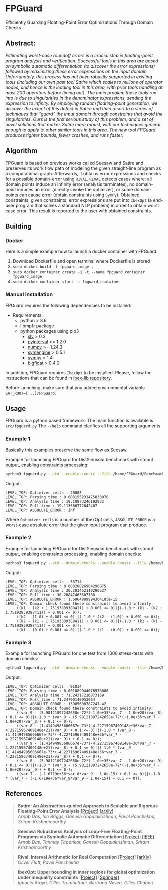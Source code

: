 # FPGuard
Efficiently Guarding Floating-Point Error Optimizations Through Domain Checks

## Abstract:

*Estimating worst-case roundoff errors is a crucial step in floating-point program analysis and verification. Successful tools in this area are based on symbolic automatic differentiation (to discover the error expressions) followed by maximizing these error expressions on the input domain. Unfortunately, this process has not been robustly supported in existing tools (including our own past tool Satire which scales to millions of operator nodes, and hence is the leading tool in this area, with prior tools handling at most 200 operators before timing out). The main problem these tools run into is due to singularities in the denominator expressions, sending the expression to infinity. By employing random floating-point generation, we discover the extent of this defect in Satire and then resort to a series of techniques that “guard” the input domain through constraints that avoid the singularities. Ours is the first serious study of this problem, and a set of novel solutions that makes Satire more robust, with our techniques general enough to apply to other similar tools in this area. The new tool FPGuard produces tighter bounds, fewer crashes, and runs faster.*

## Algorithm 

FPGuard is based on previous works called Seesaw and Satire and preserves its work flow path of modeling the given straight-line program as a computational
graph. Afterwards, it obtains error expressions and checks for a possible domain-error using `RIVAL`. `RIVAL` detects cases where: all domain points induce an infinity error (analysis terminates), no domain-point induces an error (directly invoke the optimizer), or some domain-points can cause error (obtain constraints using `SymPy`). Obtained constraints, given constraints, error expressions are put into `IbexOpt` (a end-user program that solves a standard NLP problem) in order to obtain worst case error. This result is reported to the user with obtained constraints.

## Building

### Docker

Here is a simple example how to launch a docker container with FPGuard.

1) Download Dockerfile and open terminal where Dockerfile is stored
1) `sudo docker build -t fpguard_image .`
2) `sudo docker container create -i -t --name fpguard_container fpguard_image`
3) `sudo docker container start -i fpguard_container`

### Manual installation

FPGuard requires the following dependencies to be installed:

* Requirements:
	* python > 3.6
	* libmpfr package
	* python packages using pip3
		* [sly](https://github.com/dabeaz/sly) > 0.3
		* [pyinterval](https://pypi.org/project/pyinterval/) >= 1.2.0
		* [numpy](https://numpy.org/) >= 1.24.3
		* [symengine](https://github.com/symengine/symengine) > 0.5.1
		* [sympy](https://www.sympy.org/en/index.html) > 1.4
		* [bigfloat](https://pypi.org/project/bigfloat) > 0.4.0

In addition, FPGuard requires `IbexOpt` to be installed. Please, follow the instructions that can be found in [ibex-lib repository](https://github.com/ibex-team/ibex-lib).

Before launching, make sure that you added environmental variable `SAT_ROOT=[...]/FPGuard`.

## Usage

FPGuard is a python based framework. The main function is available is `src/fpguard.py` The `--help` command clarifies all the supporting arguments.

### Example 1

Basically this examples preserve the same flow as Seesaw.

Example for launching FPGuard for DistSinusoid benchmark with stdout output, enabling constraints processing:
```sh
python3 fpguard.py --std --enable-constr --file /home/FPGuard/Benchmarks/DistSinusoid/SAT/distsinusoid.txt
```
Output:
```
LEVEL_TOP: Optimizer cells : 40888
LEVEL_TOP: Parsing time : 0.003155231475830078
LEVEL_TOP: Analysis time : 19.10873246192932
LEVEL_TOP: Full_time : 19.113666772842407
LEVEL_TOP: ABSOLUTE_ERROR : inf
```
Where `Optimizer cells` is a number of IbexOpt cells, `ABSOLUTE_ERROR` is a worst-case absolute error that the given input program can produce.

### Example 2
Example for launching FPGuard for DistSinusoid benchmark with stdout output, enabling constraints processing, enabling domain checks:
```sh
python3 fpguard.py --std --domain-checks --enable-constr --file /home/FPGuard/Benchmarks/DistSinusoid/SAT/distsinusoid.txt
```
Output:
```
LEVEL_TOP: Optimizer cells : 35714
LEVEL_TOP: Parsing time : 0.00328826904296875
LEVEL_TOP: Analysis time : 30.203452110290527
LEVEL_TOP: Full_time : 30.20847463607788
LEVEL_TOP: ABSOLUTE_ERROR : 1.6964889994364185e-15
LEVEL_TOP: Domain check found these constraints to avoid infinity:
	 ((k1 - (k2 + 1.75193839388411) + 0.001 <= 0)||(-1.0 * (k1 - (k2 + 1.75193839388411)) + 0.001 <= 0));
	 ((k2 - (1.0) + 0.001 <= 0)||(-1.0 * (k2 - (1.0)) + 0.001 <= 0));
	 ((k2 - (k1 - 1.75193839388411) + 0.001 <= 0)||(-1.0 * (k2 - (k1 - 1.75193839388411)) + 0.001 <= 0));
	 ((k1 - (0.0) + 0.001 <= 0)||(-1.0 * (k1 - (0.0)) + 0.001 <= 0));
```
### Example 3
Example for launching FPGuard for one test from 1000 stress-tests with domain checks:
```sh
python3 fpguard.py --std --domain-checks --enable-constr --file /home/FPGuard/Benchmarks/1000tests/test5.txt
```
Output:
```
LEVEL_TOP: Optimizer cells : 91814
LEVEL_TOP: Parsing time : 0.001889944076538086
LEVEL_TOP: Analysis time : 71.24317216873169
LEVEL_TOP: Full_time : 71.24700140953064
LEVEL_TOP: ABSOLUTE_ERROR : 13985600787247.42
LEVEL_TOP: Domain check found these constraints to avoid infinity:
	 ((var_9 - (5.98121897242658e-72*(-1.0e+35*var_7 - 1.0e+20)/var_8) + 0.1 <= 0)||(-1.0 * (var_9 - (5.98121897242658e-72*(-1.0e+35*var_7 - 1.0e+20)/var_8)) + 0.1 <= 0));
	 ((var_8 - (1.41494985606667e-73*(-4.22715967409148e+36*var_7 - 4.22715967409148e+21)/var_9) + 0.1 <= 0)||(-1.0 * (var_8 - (1.41494985606667e-73*(-4.22715967409148e+36*var_7 - 4.22715967409148e+21)/var_9)) + 0.1 <= 0));
	 ((var_9 - (1.41494985606667e-73*(-4.22715967409148e+36*var_7 - 4.22715967409148e+21)/var_8) + 0.1 <= 0)||(-1.0 * (var_9 - (1.41494985606667e-73*(-4.22715967409148e+36*var_7 - 4.22715967409148e+21)/var_8)) + 0.1 <= 0));
	 ((var_8 - (5.98121897242658e-72*(-1.0e+35*var_7 - 1.0e+20)/var_9) + 0.1 <= 0)||(-1.0 * (var_8 - (5.98121897242658e-72*(-1.0e+35*var_7 - 1.0e+20)/var_9)) + 0.1 <= 0));
	 ((var_7 - (-1.6719e+36*var_8*var_9 - 1.0e-15) + 0.1 <= 0)||(-1.0 * (var_7 - (-1.6719e+36*var_8*var_9 - 1.0e-15)) + 0.1 <= 0));
```

## References

> **Satire: An Abstraction-guided Approach to Scalable and Rigorous Floating-Point Error Analysis** [[Project]](https://github.com/arnabd88/Satire) [[arXiv]](https://arxiv.org/abs/2004.11960)   
> *Arnab Das, Ian Briggs, Ganesh Gopalakrishnan, Pavel Panchekha, Sriram Krishnamoorthy*

> **Seesaw: Robustness Analysis of Loop-Free Floating-Point Programs via Symbolic Automatic Differentiation** [[Project]](https://github.com/arnabd88/Seesaw) [[IEEE]](https://ieeexplore.ieee.org/document/9556024)
> *Arnab Das, Tanmay Tirpankar, Ganesh Gopalakrishnan, Sriram Krishnamoorthy*   

> **Rival: Interval Arithmetic for Real Computation** [[Project]](https://github.com/herbie-fp/rival) [[arXiv]](https://arxiv.org/abs/2107.05784)   
> *Oliver Flatt, Pavel Panchekha*   

> **IbexOpt: Upper bounding in inner regions for global optimization under inequality constraints** [[Project]](https://github.com/ibex-team/ibex-lib) [[Springer]](https://link.springer.com/article/10.1007/s10898-014-0145-7)  
> *Ignacio Araya, Gilles Trombettoni, Bertrand Neveu, Gilles Chabert*    



